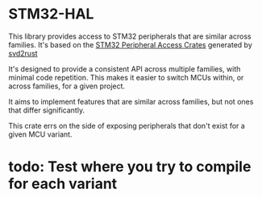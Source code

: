 # STM32-HAL

This library provides access to STM32 peripherals that are similar across
families. It's based on the 
[STM32 Peripheral Access Crates](https://github.com/stm32-rs/stm32-rs) generated by [svd2rust](https://github.com/rust-embedded/svd2rust)

It's designed to provide a consistent API across multiple families, with minimal code repetition.
This makes it easier to switch MCUs within, or across families, for a given project.

It aims to implement features that are similar across families, but not ones
that differ significantly.

This crate errs on the side of exposing peripherals that don't exist for a given
MCU variant.

# todo: Test where you try to compile for each variant